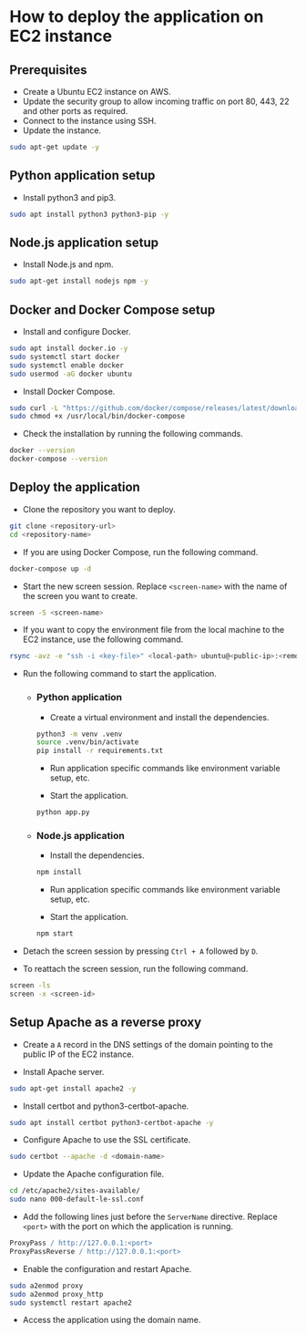 # How to deploy the application on EC2 instance

## Prerequisites

- Create a Ubuntu EC2 instance on AWS.
- Update the security group to allow incoming traffic on port 80, 443, 22 and other ports as required.
- Connect to the instance using SSH.
- Update the instance.

```bash
sudo apt-get update -y
```

## Python application setup

- Install python3 and pip3.

```bash
sudo apt install python3 python3-pip -y
```

## Node.js application setup

- Install Node.js and npm.

```bash
sudo apt-get install nodejs npm -y
```

## Docker and Docker Compose setup

- Install and configure Docker.

```bash
sudo apt install docker.io -y
sudo systemctl start docker
sudo systemctl enable docker
sudo usermod -aG docker ubuntu
```

- Install Docker Compose.

```bash
sudo curl -L "https://github.com/docker/compose/releases/latest/download/docker-compose-$(uname -s)-$(uname -m)" -o /usr/local/bin/docker-compose
sudo chmod +x /usr/local/bin/docker-compose
```

- Check the installation by running the following commands.

```bash
docker --version
docker-compose --version
```

## Deploy the application

- Clone the repository you want to deploy.

```bash
git clone <repository-url>
cd <repository-name>
```

- If you are using Docker Compose, run the following command.

```bash
docker-compose up -d
```

- Start the new screen session. Replace `<screen-name>` with the name of the screen you want to create.

```bash
screen -S <screen-name>
```

- If you want to copy the environment file from the local machine to the EC2 instance, use the following command.

```bash
rsync -avz -e "ssh -i <key-file>" <local-path> ubuntu@<public-ip>:<remote-path>
```

- Run the following command to start the application.

  - ### Python application

    - Create a virtual environment and install the dependencies.

    ```bash
    python3 -m venv .venv
    source .venv/bin/activate
    pip install -r requirements.txt
    ```

    - Run application specific commands like environment variable setup, etc.

    - Start the application.

    ```bash
    python app.py
    ```

  - ### Node.js application

    - Install the dependencies.

    ```bash
    npm install
    ```

    - Run application specific commands like environment variable setup, etc.

    - Start the application.

    ```bash
    npm start
    ```

- Detach the screen session by pressing `Ctrl + A` followed by `D`.

- To reattach the screen session, run the following command.

```bash
screen -ls
screen -x <screen-id>
```

## Setup Apache as a reverse proxy

- Create a `A` record in the DNS settings of the domain pointing to the public IP of the EC2 instance.

- Install Apache server.

```bash
sudo apt-get install apache2 -y
```

- Install certbot and python3-certbot-apache.

```bash
sudo apt install certbot python3-certbot-apache -y
```

- Configure Apache to use the SSL certificate.

```bash
sudo certbot --apache -d <domain-name>
```

- Update the Apache configuration file.

```bash
cd /etc/apache2/sites-available/
sudo nano 000-default-le-ssl.conf
```

- Add the following lines just before the `ServerName` directive. Replace `<port>` with the port on which the application is running.

```apache
ProxyPass / http://127.0.0.1:<port>
ProxyPassReverse / http://127.0.0.1:<port>
```

- Enable the configuration and restart Apache.

```bash
sudo a2enmod proxy
sudo a2enmod proxy_http
sudo systemctl restart apache2
```

- Access the application using the domain name.
